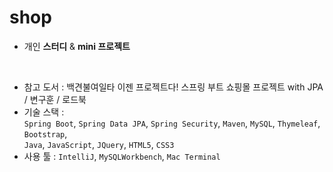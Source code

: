 # shop

- 개인 **스터디** & **mini 프로젝트**
<br/>

- 참고 도서 : 백견불여일타 이젠 프로젝트다! 스프링 부트 쇼핑몰 프로젝트 with JPA / 변구훈 / 로드북
- 기술 스택 : <br/>
`Spring Boot`, `Spring Data JPA`, `Spring Security`, `Maven`, `MySQL`, `Thymeleaf`, `Bootstrap`, <br/>
`Java`, `JavaScript`, `JQuery`, `HTML5`, `CSS3`
- 사용 툴 : `IntelliJ`, `MySQLWorkbench`, `Mac Terminal`
